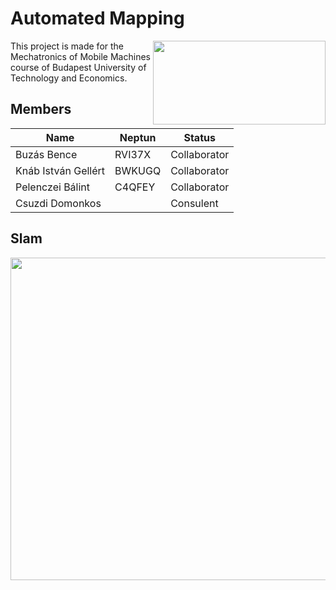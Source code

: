 # Automated Mapping

<img align="right" width="276,25" height="134" src="https://miro.medium.com/max/552/1*BnVbrXLkjtLLvk498w5cFQ.png">
This project is made for the Mechatronics of Mobile Machines course of Budapest University of Technology and Economics. 

## Members

| Name          | Neptun        |Status|
| ------------- | ------------- |------------- |
| Buzás Bence   | RVI37X        |Collaborator|
| Knáb István Gellért  | BWKUGQ |Collaborator|
| Pelenczei Bálint   | C4QFEY   |Collaborator|
| Csuzdi Domonkos   |    |Consulent|

## Slam

<img align="center" width="800" height="516" src="https://msadowski.github.io/images/slam_toolbox_odom.gif">
